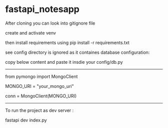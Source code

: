 # fastapi_notesapp


After cloning you can look into gitignore file

create and activate venv 

then install requirements using pip install -r requirements.txt

see config directory is ignored as it containes database configuration:

copy below content and paste it insdie your config/db.py

--------------

from pymongo import MongoClient

MONGO_URI = "your_mongo_uri"

conn = MongoClient(MONGO_URI)

--------------

To run the project as dev server :

fastapi dev index.py
